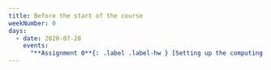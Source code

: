 ```yaml
---
title: Before the start of the course
weekNumber: 0
days:
  - date: 2020-07-28
    events:
      "**Assignment 0**{: .label .label-hw } [Setting up the computing environment and Introduction to R](https://github.com/sahirbhatnagar/EPIB607/raw/gh-pages/resources/assets/assignments/a0/a0-setup.pdf)":
---
```

